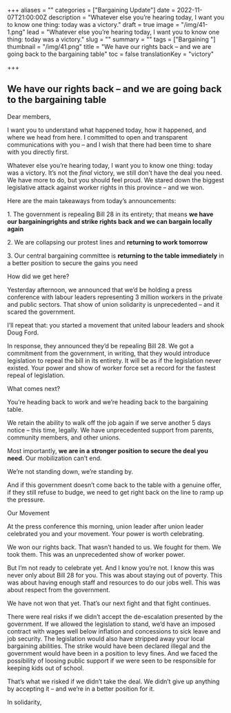 +++
aliases = ""
categories = ["Bargaining Update"]
date = 2022-11-07T21:00:00Z
description = "Whatever else you’re hearing today, I want you to know one thing: today was a victory."
draft = true
image = "/img/41-1.png"
lead = "Whatever else you’re hearing today, I want you to know one thing: today was a victory."
slug = ""
summary = ""
tags = ["Bargaining "]
thumbnail = "/img/41.png"
title = "We have our rights back – and we are going back to the bargaining table"
toc = false
translationKey = "victory"

+++
## We have our rights back – and we are going back to the bargaining table

Dear members,

I want you to understand what happened today, how it happened, and where we head from here. I committed to open and transparent communications with you – and I wish that there had been time to share with you directly first.

Whatever else you’re hearing today, I want you to know one thing: today was a victory. It’s not the _final_ victory, we still don’t have the deal you need. We have more to do, but you should feel proud. We stared down the biggest legislative attack against worker rights in this province – and we won.

Here are the main takeaways from today’s announcements:

1\. The government is repealing Bill 28 in its entirety; that means **we have our bargainingrights and strike rights back and we can bargain locally again**

2\. We are collapsing our protest lines and **returning to work tomorrow**

3\. Our central bargaining committee is **returning to the table immediately** in a better position to secure the gains you need

How did we get here?

Yesterday afternoon, we announced that we’d be holding a press conference with labour leaders representing 3 million workers in the private and public sectors. That show of union solidarity is unprecedented – and it scared the government.

I’ll repeat that: you started a movement that united labour leaders and shook Doug Ford.

In response, they announced they’d be repealing Bill 28. We got a commitment from the government, in writing, that they would introduce legislation to repeal the bill in its entirety. It will be as if the legislation never existed. Your power and show of worker force set a record for the fastest repeal of legislation.

What comes next?

You’re heading back to work and we’re heading back to the bargaining table.

We retain the ability to walk off the job again if we serve another 5 days notice – this time, legally. We have unprecedented support from parents, community members, and other unions.

Most importantly, **we are in a stronger position to secure the deal you need**. Our mobilization can’t end.

We’re not standing down, we’re standing by.

And if this government doesn’t come back to the table with a genuine offer, if they still refuse to budge, we need to get right back on the line to ramp up the pressure.

Our Movement

At the press conference this morning, union leader after union leader celebrated you and your movement. Your power is worth celebrating.

We won our rights back. That wasn’t handed to us. We fought for them. We took them. This was an unprecedented show of worker power.

But I’m not ready to celebrate yet. And I know you’re not. I know this was never only about Bill 28 for you. This was about staying out of poverty. This was about having enough staff and resources to do our jobs well. This was about respect from the government.

We have not won that yet. That’s our next fight and that fight continues.

There were real risks if we didn’t accept the de-escalation presented by the government. If we allowed the legislation to stand, we’d have an imposed contract with wages well below inflation and concessions to sick leave and job security. The legislation would also have stripped away your local bargaining abilities. The strike would have been declared illegal and the government would have been in a position to levy fines. And we faced the possibility of loosing public support if we were seen to be responsible for keeping kids out of school.

That’s what we risked if we didn’t take the deal. We didn’t give up anything by accepting it – and we’re in a better position for it.

In solidarity,
